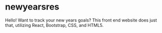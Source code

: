 # newyearsres
Hello! Want to track your new years goals? This front end website does just that, utilizing React, Bootstrap, CSS, and HTML5.
